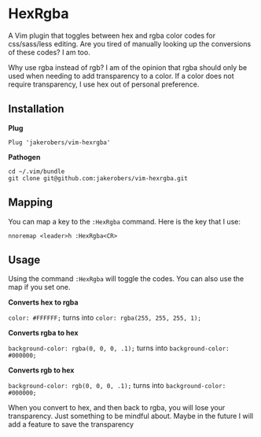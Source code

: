 # HexRgba

A Vim plugin that toggles between hex and rgba color codes for css/sass/less
editing. Are you tired of manually looking up the conversions of these codes?  I
am too.

Why use rgba instead of rgb? I am of the opinion that rgba should only be used
when needing to add transparency to a color. If a color does not require
transparency, I use hex out of personal preference.

## Installation

**Plug**

```
Plug 'jakerobers/vim-hexrgba'
```

**Pathogen**

```
cd ~/.vim/bundle
git clone git@github.com:jakerobers/vim-hexrgba.git
```

## Mapping

You can map a key to the `:HexRgba` command. Here is the key that I use:

```
nnoremap <leader>h :HexRgba<CR>
```

## Usage

Using the command `:HexRgba` will toggle the codes. You can also use the map if
you set one.

**Converts hex to rgba**

`color: #FFFFFF;` turns into `color: rgba(255, 255, 255, 1);`

**Converts rgba to hex**

`background-color: rgba(0, 0, 0, .1);` turns into `background-color: #000000;`

**Converts rgb to hex**

`background-color: rgb(0, 0, 0, .1);` turns into `background-color: #000000;`

When you convert to hex, and then back to rgba, you will lose your transparency. Just something to be mindful about. Maybe in the future I will add a feature to save the transparency

